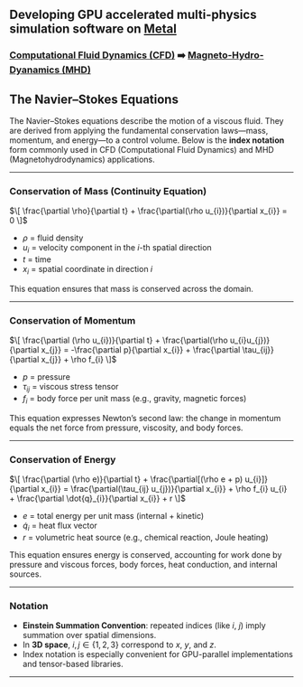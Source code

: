 ## Developing GPU accelerated multi-physics simulation software on [Metal](https://developer.apple.com/metal/)

### [Computational Fluid Dynamics (CFD)](https://www.grc.nasa.gov/www/k-12/airplane/nseqs.html) ➡️ [Magneto-Hydro-Dyanamics (MHD)](https://www.sciencedirect.com/topics/materials-science/magnetohydrodynamics)


## The Navier–Stokes Equations

The Navier–Stokes equations describe the motion of a viscous fluid. They are derived from applying the fundamental conservation laws—mass, momentum, and energy—to a control volume. Below is the **index notation** form commonly used in CFD (Computational Fluid Dynamics) and MHD (Magnetohydrodynamics) applications.

---

### **Conservation of Mass** (Continuity Equation)

$\[
\frac{\partial \rho}{\partial t} + \frac{\partial(\rho u_{i})}{\partial x_{i}} = 0
\]$

- $\rho$ = fluid density  
- $u_i$ = velocity component in the $i$-th spatial direction  
- $t$ = time  
- $x_i$ = spatial coordinate in direction $i$

This equation ensures that mass is conserved across the domain.

---

### **Conservation of Momentum**

$\[
\frac{\partial (\rho u_{i})}{\partial t} + \frac{\partial(\rho u_{i}u_{j})}{\partial x_{j}} = -\frac{\partial p}{\partial x_{i}} + \frac{\partial \tau_{ij}}{\partial x_{j}} + \rho f_{i}
\]$

- $p$ = pressure  
- $\tau_{ij}$ = viscous stress tensor  
- $f_i$ = body force per unit mass (e.g., gravity, magnetic forces)

This equation expresses Newton’s second law: the change in momentum equals the net force from pressure, viscosity, and body forces.

---

### **Conservation of Energy**

$\[
\frac{\partial (\rho e)}{\partial t} + \frac{\partial[(\rho e + p) u_{i}]}{\partial x_{i}} = \frac{\partial(\tau_{ij} u_{j})}{\partial x_{i}} + \rho f_{i} u_{i} + \frac{\partial \dot{q}_{i}}{\partial x_{i}} + r
\]$

- $e$ = total energy per unit mass (internal + kinetic)  
- $\dot{q}_i$ = heat flux vector  
- $r$ = volumetric heat source (e.g., chemical reaction, Joule heating)

This equation ensures energy is conserved, accounting for work done by pressure and viscous forces, body forces, heat conduction, and internal sources.

---

### Notation

- **Einstein Summation Convention**: repeated indices (like $i$, $j$) imply summation over spatial dimensions.
- In **3D space**, $i, j \in \{1, 2, 3\}$ correspond to $x$, $y$, and $z$.
- Index notation is especially convenient for GPU-parallel implementations and tensor-based libraries.

---


<!--
**mksupreme92/mksupreme92** is a ✨ _special_ ✨ repository because its `README.md` (this file) appears on your GitHub profile.

Here are some ideas to get you started:

- 🔭 I’m currently working on ...
- 🌱 I’m currently learning ...
- 👯 I’m looking to collaborate on ...
- 🤔 I’m looking for help with ...
- 💬 Ask me about ...
- 📫 How to reach me: ...
- 😄 Pronouns: ...
- ⚡ Fun fact: ...
-->
